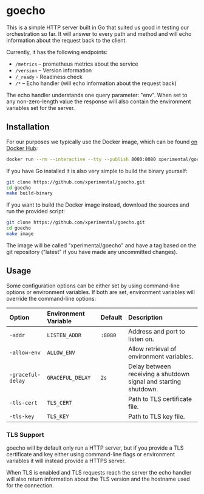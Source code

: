 # goecho

This is a simple HTTP server built in Go that suited us good in testing our orchestration so far. It will answer to every path and method and will echo information about the request back to the client.

Currently, it has the following endpoints:

- `/metrics` – prometheus metrics about the service
- `/version` – Version information
- `/_ready` - Readiness check
- `/*` – Echo handler (will echo information about the request back)

The echo handler understands one query parameter: "env". When set to any non-zero-length value the response will also contain the environment variables set for the server.

## Installation

For our purposes we typically use the Docker image, which can be found [on Docker Hub](https://hub.docker.com/r/xperimental/goecho/):

```bash
docker run --rm --interactive --tty --publish 8080:8080 xperimental/goecho:$TAG
```

If you have Go installed it is also very simple to build the binary yourself:

```bash
git clone https://github.com/xperimental/goecho.git
cd goecho
make build-binary
```

If you want to build the Docker image instead, download the sources and run the provided script:

```bash
git clone https://github.com/xperimental/goecho.git
cd goecho
make image
```

The image will be called "xperimental/goecho" and have a tag based on the git repository ("latest" if you have made any uncommitted changes).

## Usage

Some configuration options can be either set by using command-line options or environment variables. If both are set, environment variables will override the command-line options:

| Option            | Environment Variable | Default | Description                                                      |
|:------------------|:---------------------|:--------|:-----------------------------------------------------------------|
| `-addr`           | `LISTEN_ADDR`        | `:8080` | Address and port to listen on.                                   |
| `-allow-env`      | `ALLOW_ENV`          |         | Allow retrieval of environment variables.                        |
| `-graceful-delay` | `GRACEFUL_DELAY`     | `2s`    | Delay between receiving a shutdown signal and starting shutdown. |
| `-tls-cert`       | `TLS_CERT`           |         | Path to TLS certificate file.                                    |
| `-tls-key`        | `TLS_KEY`            |         | Path to TLS key file.                                            |

### TLS Support

goecho will by default only run a HTTP server, but if you provide a TLS certificate and key either using command-line flags or environment variables it will instead provide a HTTPS server.

When TLS is enabled and TLS requests reach the server the echo handler will also return information about the TLS version and the hostname used for the connection.

